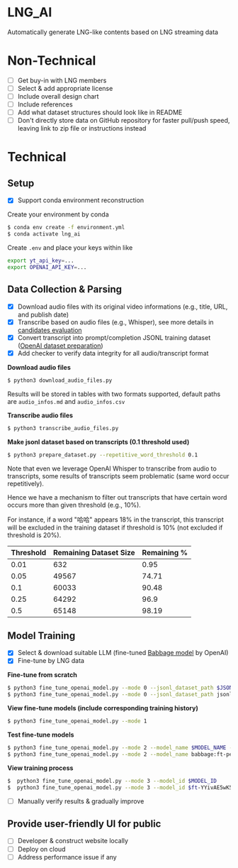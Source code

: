 # LNG_AI
Automatically generate LNG-like contents based on LNG streaming data

# Non-Technical
- [ ] Get buy-in with LNG members
- [ ] Select & add appropriate license
- [ ] Include overall design chart
- [ ] Include references
- [ ] Add what dataset structures should look like in README
- [ ] Don't directly store data on GitHub repository for faster pull/push speed, leaving link to zip file or instructions instead

# Technical 

## Setup  
- [x] Support conda environment reconstruction

Create your environment by conda
```bash
$ conda env create -f environment.yml
$ conda activate lng_ai
```

Create `.env` and place your keys within like
```bash
export yt_api_key=...
export OPENAI_API_KEY=...
```

## Data Collection & Parsing 
- [x] Download audio files with its original video informations (e.g., title, URL, and publish date)
- [x] Transcribe based on audio files (e.g., Whisper), see more details in [candidates evaluation](README_files/transcribe_candidates.md)
- [x] Convert transcript into prompt/completion JSONL training dataset ([OpenAI dataset preparation](https://platform.openai.com/docs/guides/fine-tuning/preparing-your-dataset))
- [x] Add checker to verify data integrity for all audio/transcript format

**Download audio files**

```bash
$ python3 download_audio_files.py 
```
Results will be stored in tables with two formats supported, default paths are `audio_infos.md` and `audio_infos.csv`

**Transcribe audio files**

```bash
$ python3 transcribe_audio_files.py 
```

**Make jsonl dataset based on transcripts (0.1 threshold used)**

```bash
$ python3 prepare_dataset.py --repetitive_word_threshold 0.1
```

Note that even we leverage OpenAI Whisper to transcribe from audio to transcripts, some results of transcripts seem problematic (same word occur repetitively). 

Hence we have a mechanism to filter out transcripts that have certain word occurs more than given threshold (e.g., 10%). 

For instance, if a word "哈哈" appears 18% in the transcript, this transcript will be excluded in the training dataset if threshold is 10% (not excluded if threshold is 20%).

| Threshold | Remaining Dataset Size | Remaining % |
| --- | --- | --- |
| 0.01 | 632 | 0.95 |
| 0.05 | 49567 | 74.71 |
| 0.1 | 60033 | 90.48 |
| 0.25 | 64292 | 96.9 |
| 0.5 | 65148 | 98.19 |

## Model Training
- [x] Select & download suitable LLM (fine-tuned [Babbage model](https://openai.com/pricing) by OpenAI)
- [x] Fine-tune by LNG data

**Fine-tune from scratch**

```bash
$ python3 fine_tune_openai_model.py --mode 0 --jsonl_dataset_path $JSONL_DATASET_PATH
$ python3 fine_tune_openai_model.py --mode 0 --jsonl_dataset_path jsonl_dataset/jsonl_dataset_50_percent_29608.jsonl
```

**View fine-tune models (include corresponding training history)**

```bash
$ python3 fine_tune_openai_model.py --mode 1
```

**Test fine-tune models**

```bash
$ python3 fine_tune_openai_model.py --mode 2 --model_name $MODEL_NAME --num_of_sentences_generated $NUM_OF_SENTENCES_GENERATED
$ python3 fine_tune_openai_model.py --mode 2 --model_name babbage:ft-personal-2023-03-31-16-53-00 --num_of_sentences_generated 10
```

**View training process**

```bash
$  python3 fine_tune_openai_model.py --mode 3 --model_id $MODEL_ID
$  python3 fine_tune_openai_model.py --mode 3 --model_id $ft-YYivAE5wK5tEGjKhJblhimCq
```

- [ ] Manually verify results & gradually improve

## Provide user-friendly UI for public
- [ ] Developer & construct website locally
- [ ] Deploy on cloud
- [ ] Address performance issue if any 